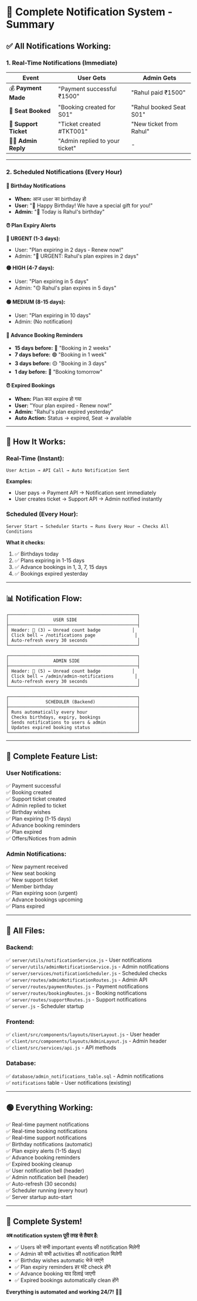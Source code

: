 # 🎉 Complete Notification System - Summary

## ✅ All Notifications Working:

### **1. Real-Time Notifications** (Immediate)
| Event | User Gets | Admin Gets |
|-------|-----------|------------|
| 💰 **Payment Made** | "Payment successful ₹1500" | "Rahul paid ₹1500" |
| 🎫 **Seat Booked** | "Booking created for S01" | "Rahul booked Seat S01" |
| 💬 **Support Ticket** | "Ticket created #TKT001" | "New ticket from Rahul" |
| 👨‍💻 **Admin Reply** | "Admin replied to your ticket" | - |

---

### **2. Scheduled Notifications** (Every Hour)

#### **🎂 Birthday Notifications**
- **When:** आज user का birthday हो
- **User:** "🎂 Happy Birthday! We have a special gift for you!"
- **Admin:** "🎂 Today is Rahul's birthday"

#### **⏰ Plan Expiry Alerts**

**🔴 URGENT (1-3 days):**
- User: "Plan expiring in 2 days - Renew now!"
- Admin: "🔴 URGENT: Rahul's plan expires in 2 days"

**🟡 HIGH (4-7 days):**
- User: "Plan expiring in 5 days"
- Admin: "🟡 Rahul's plan expires in 5 days"

**🟢 MEDIUM (8-15 days):**
- User: "Plan expiring in 10 days"
- Admin: (No notification)

#### **📅 Advance Booking Reminders**
- **15 days before:** 🔵 "Booking in 2 weeks"
- **7 days before:** 🟢 "Booking in 1 week"
- **3 days before:** 🟡 "Booking in 3 days"
- **1 day before:** 🔴 "Booking tomorrow"

#### **⏰ Expired Bookings**
- **When:** Plan कल expire हो गया
- **User:** "Your plan expired - Renew now!"
- **Admin:** "Rahul's plan expired yesterday"
- **Auto Action:** Status → expired, Seat → available

---

## 🤖 How It Works:

### **Real-Time (Instant):**
```
User Action → API Call → Auto Notification Sent
```
**Examples:**
- User pays → Payment API → Notification sent immediately
- User creates ticket → Support API → Admin notified instantly

### **Scheduled (Every Hour):**
```
Server Start → Scheduler Starts → Runs Every Hour → Checks All Conditions
```
**What it checks:**
1. ✅ Birthdays today
2. ✅ Plans expiring in 1-15 days
3. ✅ Advance bookings in 1, 3, 7, 15 days
4. ✅ Bookings expired yesterday

---

## 📊 Notification Flow:

```
┌─────────────────────────────────────────────────┐
│                 USER SIDE                       │
├─────────────────────────────────────────────────┤
│ Header: 🔔 (3) ← Unread count badge            │
│ Click bell → /notifications page               │
│ Auto-refresh every 30 seconds                   │
└─────────────────────────────────────────────────┘

┌─────────────────────────────────────────────────┐
│                 ADMIN SIDE                      │
├─────────────────────────────────────────────────┤
│ Header: 🔔 (5) ← Unread count badge            │
│ Click bell → /admin/admin-notifications        │
│ Auto-refresh every 30 seconds                   │
└─────────────────────────────────────────────────┘

┌─────────────────────────────────────────────────┐
│              SCHEDULER (Backend)                │
├─────────────────────────────────────────────────┤
│ Runs automatically every hour                   │
│ Checks birthdays, expiry, bookings              │
│ Sends notifications to users & admin            │
│ Updates expired booking status                  │
└─────────────────────────────────────────────────┘
```

---

## 🎯 Complete Feature List:

### **User Notifications:**
✅ Payment successful  
✅ Booking created  
✅ Support ticket created  
✅ Admin replied to ticket  
✅ Birthday wishes  
✅ Plan expiring (1-15 days)  
✅ Advance booking reminders  
✅ Plan expired  
✅ Offers/Notices from admin  

### **Admin Notifications:**
✅ New payment received  
✅ New seat booking  
✅ New support ticket  
✅ Member birthday  
✅ Plan expiring soon (urgent)  
✅ Advance bookings upcoming  
✅ Plans expired  

---

## 📁 All Files:

### **Backend:**
✅ `server/utils/notificationService.js` - User notifications  
✅ `server/utils/adminNotificationService.js` - Admin notifications  
✅ `server/services/notificationScheduler.js` - Scheduled checks  
✅ `server/routes/adminNotificationRoutes.js` - Admin API  
✅ `server/routes/paymentRoutes.js` - Payment notifications  
✅ `server/routes/bookingRoutes.js` - Booking notifications  
✅ `server/routes/supportRoutes.js` - Support notifications  
✅ `server.js` - Scheduler startup  

### **Frontend:**
✅ `client/src/components/layouts/UserLayout.js` - User header  
✅ `client/src/components/layouts/AdminLayout.js` - Admin header  
✅ `client/src/services/api.js` - API methods  

### **Database:**
✅ `database/admin_notifications_table.sql` - Admin notifications  
✅ `notifications` table - User notifications (existing)  

---

## 🟢 Everything Working:

✅ Real-time payment notifications  
✅ Real-time booking notifications  
✅ Real-time support notifications  
✅ Birthday notifications (automatic)  
✅ Plan expiry alerts (1-15 days)  
✅ Advance booking reminders  
✅ Expired booking cleanup  
✅ User notification bell (header)  
✅ Admin notification bell (header)  
✅ Auto-refresh (30 seconds)  
✅ Scheduler running (every hour)  
✅ Server startup auto-start  

---

## 🎉 Complete System!

**अब notification system पूरी तरह से तैयार है:**
- ✅ Users को सभी important events की notification मिलेगी
- ✅ Admin को सभी activities की notification मिलेगी
- ✅ Birthday wishes automatic भेजे जाएंगे
- ✅ Plan expiry reminders हर घंटे check होंगे
- ✅ Advance booking याद दिलाई जाएगी
- ✅ Expired bookings automatically clean होंगे

**Everything is automated and working 24/7!** 🚀🎊
